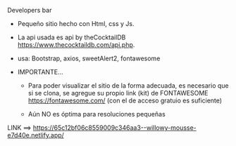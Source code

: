 Developers bar

- Pequeño sitio hecho con Html, css y Js.
- La api usada es api by theCocktailDB https://www.thecocktaildb.com/api.php.
- usa: Bootstrap, axios, sweetAlert2, fontawesome

- IMPORTANTE... 
    - Para poder visualizar el sitio de la forma adecuada, es necesario que si se clona, se agregue su propio link (kit) de FONTAWESOME https://fontawesome.com/ (con el de acceso gratuio es suficiente)

    - Aún NO es óptima para resoluciones pequeñas


LINK ==> https://65c12bf06c8559009c346aa3--willowy-mousse-e7d40e.netlify.app/